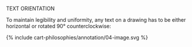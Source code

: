 TEXT ORIENTATION

To maintain legibility and uniformity, any text on a drawing has to be either horizontal or rotated 90° counterclockwise:

{% include cart-philosophies/annotation/04-image.svg %}